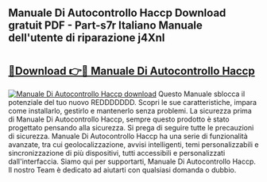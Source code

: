 ## Manuale Di Autocontrollo Haccp Download gratuit PDF - Part-s7r Italiano Manuale dell'utente di riparazione j4Xnl

# <h2><a href="http://dfdxxdc.blite.top/?on=Manuale+Di+Autocontrollo+Haccp">🔗Download 👉🔴 Manuale Di Autocontrollo Haccp</a></h2>

[![Manuale Di Autocontrollo Haccp download](https://i.imgur.com/lujVjoI.png)](http://dfdxxdc.blite.top/?on=Manuale+Di+Autocontrollo+Haccp)
Questo Manuale sblocca il potenziale del tuo nuovo REDDDDDDD. Scopri le sue caratteristiche, impara come installarlo, gestirlo e mantenerlo senza problemi. La sicurezza prima di Manuale Di Autocontrollo Haccp, sempre questo prodotto è stato progettato pensando alla sicurezza. Si prega di seguire tutte le precauzioni di sicurezza. Manuale Di Autocontrollo Haccp ha una serie di funzionalità avanzate, tra cui geolocalizzazione, avvisi intelligenti, temi personalizzabili e sincronizzazione di più dispositivi, tutti accessibili e personalizzati dall'interfaccia. Siamo qui per supportarti, Manuale Di Autocontrollo Haccp. Il nostro Team è dedicato ad aiutarti con qualsiasi domanda o dubbio.
